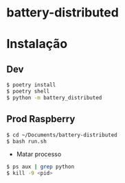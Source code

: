 # battery-distributed

# Instalação

## Dev
```bash
$ poetry install
$ poetry shell
$ python -m battery_distributed
```

## Prod Raspberry
```bash
$ cd ~/Documents/battery-distributed
$ bash run.sh
```

- Matar processo

```bash
$ ps aux | grep python
$ kill -9 <pid>
```
